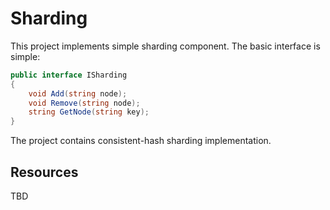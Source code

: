 # Sharding
This project implements simple sharding component. The basic interface is simple:

``` csharp
public interface ISharding
{
    void Add(string node);
    void Remove(string node);
    string GetNode(string key);
}
```

The project contains consistent-hash sharding implementation.

## Resources
TBD
